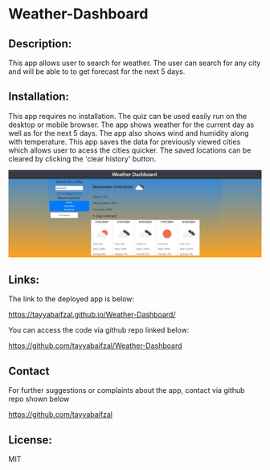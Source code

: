 # Weather-Dashboard

## Description:

This app allows user to search for weather. The user can search for any city and will be able to to get forecast for the next 5 days. 

## Installation:
This app requires no installation. The quiz can be used easily run on the desktop or mobile browser. The app shows weather for the current day as well as for the next 5 days. The app also shows wind and humidity along with temperature. This app saves the data for previously viewed cities which allows user to acess the cities quicker. The saved locations can be cleared by clicking the 'clear history' button.   

![Alt text](/assets/images/1.png)


## Links:
The link to the deployed app is below:

https://tayyabaifzal.github.io/Weather-Dashboard/

You can access the code via github repo linked below:

https://github.com/tayyabaifzal/Weather-Dashboard

## Contact
For further suggestions or complaints about the app, contact via github repo shown below

https://github.com/tayyabaifzal


## License:
MIT